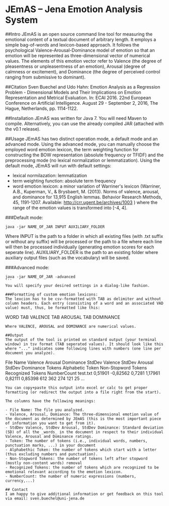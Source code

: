 # JEmAS – Jena Emotion Analysis System

##Intro
JEmAS is an open source command line tool for measuring the emotional content of a textual document of arbitrary length. It employs a simple bag-of-words and lexicon-based approach. It follows the psychological Valence-Arousal-Dominance model of emotion so that an emotion will be represented as three-dimensional vector of numerical values. The elements of this emotion vector refer to Valence (the degree of pleasentness or unpleasentness of an emotion), Arousal (degree of calmness or excitement), and Dominance (the degree of perceived control ranging from submissive to dominant).

##Citation
Sven Buechel and Udo Hahn: Emotion Analysis as a Regression Problem - Dimensional Models and Their Implications on Emotion Representation and Metrical Evaluation. In: ECAI 2016. 22nd European Conference on Artificial Intelligence. August 29 - September 2, 2016, The Hague, Netherlands, pp. 1114-1122.

##Installation
JEmAS was written for Java 7. You will need Maven to compile. Alternatively, you can use the already compiled JAR (attached with the v0.1 release).

##Usage
JEmAS has two distinct operation mode, a default mode and an advanced mode. Using the advanced mode, you can manually choose the employed  word emotion lexicon, the term weighting function for constructing the BOW representation (absolute frequency or TFIDF) and the preprocessing mode (no lexical normalization or lemmatization). Using the default mode, JEmAS will run with default settings:
- lexical normilazation: lemmatization
- term weighting function: absolute term frequency
- word emotion lexicon: a minor variation of Warriner's lexicon (Warriner, A.B., Kuperman, V., & Brysbaert, M. (2013). Norms of valence, arousal, and dominance for 13,915 English lemmas. Behavior Research Methods, 45, 1191-1207. Available: http://crr.ugent.be/archives/1003 ) where the range of the emotion values is transformed into [-4, 4].

###Default mode:
````
java -jar NAME_OF_JAR INPUT AUXILIARY_FOLDER
````
Where INPUT is the path to a folder in which all existing files (with .txt suffix or without any suffix) will be processed or the path to a file where each line will then be processed individually (generating emotion scores for each seperate line). AUXILIARY_FOLDER is the path to an existing folder where auxiliary output files (such as the vocabulary) will be saved. 

###Advanced mode:
````
java -jar NAME_OF_JAR -advanced
```
You will specify your desired settings in a dialog-like fashion.

###Formatting of custom emotion lexicons:
The lexcion has to be csv-formatted with TAB as delimiter and without column headers. Each entry (consisting of a word and an associated VAD value) must, thus, be formatted like this:
````
WORD TAB VALENCE TAB AROUSAL TAB DOMINANCE
```
Where VALENCE, AROUSAL and DOMINANCE are numerical values.

##Output
The output of the tool is printed on standard output (your terminal window) in tsv format (TAB seperated values). It should look like this where "..." indicates some following lines with numbers (one line per document you analyze). 
```
File Name	Valence	Arousal	Dominance	StdDev Valence	StdDev Arousal	StdDev Dominance	Tokens	Alphabetic Token	Non-Stopword Tokens	Recognized Tokens	NumberCount
test.txt	0,51901	-0,82562	0,7281	1,17961	0,82111	0,85398	612	362	274	121	25
...
```
You can copy+paste this output into excel or calc to get proper formatting (or redirect the output into a file right from the start). 

The columns have the following meanings:

- File Name: The file you analyzed.
- Valence, Arousal, Domiance: The three-dimensional emotion value of the document as determined by JEmAS (this is the most important piece of information you want to get from it).
- StdDev Valence, StdDev Arousal, StdDev Dominance: Standard deviation (SD) of all the _words_ in the document in respect to their individual Valence, Arousal and Dominance ratings.
- Token: The number of tokens (i.e., individual words, numbers, punctuation marks, ...) in your document
- Alphabethic Token: the number of tokens which start with a letter (thus excluding numbers and punctuation).
- Non-Stopword Tokens: the number of tokens left after stopword (mostly non-content words) removal
- Recognized Tokens: the number of tokens which are recognized to be emotional relevant according to the emotion lexicon.
- NumberCount: the number of numeric expressions (numbers, currency,...)

## Contact
I am happy to give additional information or get feedback on this tool via email: sven.buechel@uni-jena.de
